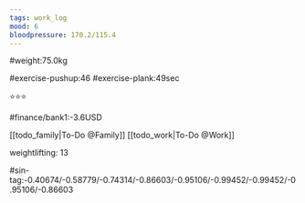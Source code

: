 ```yaml
---
tags: work_log
mood: 6
bloodpressure: 170.2/115.4
---
```


#weight:75.0kg

#exercise-pushup:46
#exercise-plank:49sec


⭐⭐⭐

#finance/bank1:-3.6USD

[[todo_family|To-Do @Family]]
[[todo_work|To-Do @Work]]


weightlifting: 13

#sin-tag:-0.40674/-0.58779/-0.74314/-0.86603/-0.95106/-0.99452/-0.99452/-0.95106/-0.86603

